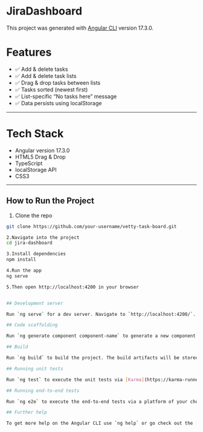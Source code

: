 # JiraDashboard

This project was generated with [Angular CLI](https://github.com/angular/angular-cli) version 17.3.0.

# Features

- ✅ Add & delete tasks
- ✅ Add & delete task lists
- ✅ Drag & drop tasks between lists
- ✅ Tasks sorted (newest first)
- ✅ List-specific “No tasks here” message
- ✅ Data persists using localStorage

---

# Tech Stack

- Angular version 17.3.0
- HTML5 Drag & Drop
- TypeScript
- localStorage API
- CSS3

---

## How to Run the Project

1. Clone the repo
```bash
git clone https://github.com/your-username/vetty-task-board.git

2.Navigate into the project
cd jira-dashboard

3.Install dependencies
npm install

4.Run the app
ng serve

5.Then open http://localhost:4200 in your browser


## Development server

Run `ng serve` for a dev server. Navigate to `http://localhost:4200/`. The application will automatically reload if you change any of the source files.

## Code scaffolding

Run `ng generate component component-name` to generate a new component. You can also use `ng generate directive|pipe|service|class|guard|interface|enum|module`.

## Build

Run `ng build` to build the project. The build artifacts will be stored in the `dist/` directory.

## Running unit tests

Run `ng test` to execute the unit tests via [Karma](https://karma-runner.github.io).

## Running end-to-end tests

Run `ng e2e` to execute the end-to-end tests via a platform of your choice. To use this command, you need to first add a package that implements end-to-end testing capabilities.

## Further help

To get more help on the Angular CLI use `ng help` or go check out the [Angular CLI Overview and Command Reference](https://angular.io/cli) page.
